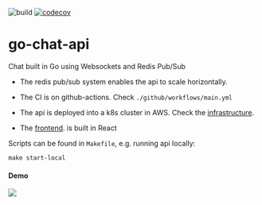 ![build](https://github.com/leartgjoni/go-chat-api/workflows/build/badge.svg)
[![codecov](https://codecov.io/gh/leartgjoni/go-chat-api/branch/master/graph/badge.svg?token=IV6P28SQUX)](https://codecov.io/gh/leartgjoni/go-chat-api)

# go-chat-api
Chat built in Go using Websockets and Redis Pub/Sub

- The redis pub/sub system enables the api to scale horizontally.

- The CI is on github-actions. Check `./github/workflows/main.yml`

- The api is deployed into a k8s cluster in AWS. Check the <a href="https://github.com/leartgjoni/go-chat-k8s">infrastructure</a>.

- The <a href="https://github.com/leartgjoni/go-chat-app">frontend</a>. is built in React

Scripts can be found in `Makefile`, e.g. running api locally:
```
make start-local
```

#### Demo
<img src="https://raw.githubusercontent.com/leartgjoni/go-chat-api/master/demo/demo.gif?token=AD5TBXFF7TFIC4EM32BI7LK6TTRU6" />
